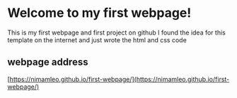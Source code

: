 # Welcome to my first webpage!

This is my first webpage and first project on github
I found the idea for this template on the internet and just wrote the html and css code

## webpage address

[https://nimamleo.github.io/first-webpage/](https://nimamleo.github.io/first-webpage/)
